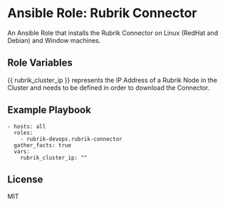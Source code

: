 Ansible Role: Rubrik Connector
=========

An Ansible Role that installs the Rubrik Connector on Linux (RedHat and Debian) and Window machines.

Role Variables
--------------

{{ rubrik_cluster_ip }} represents the IP Address of a Rubrik Node in the Cluster and needs to be defined in order to download the Connector.

Example Playbook
----------------

    - hosts: all
      roles:
        - rubrik-devops.rubrik-connector
      gather_facts: true
      vars:
        rubrik_cluster_ip: ""


License
-------

MIT

